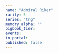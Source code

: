 ```yaml
---
name: "Admiral Riker"
rarity: 5
series: "tng"
memory_alpha: ""
bigbook_tier:
events:
in_portal:
published: false
---
```

